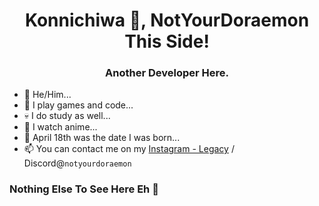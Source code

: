 <h1 align="center">Konnichiwa 👋,
NotYourDoraemon This Side!</h1>
<h3 align="center">Another Developer Here.</h3>

- 👀 He/Him...
- 🖤 I play games and code...
- 💀 I do study as well...
- 🌱 I watch anime...
- 💞️ April 18th was the date I was born...
- 📫 You can contact me on my [Instagram - Legacy](https://instagram.com/notyourdoraemon) / Discord@`notyourdoraemon`

<h3 align="left">Nothing Else To See Here Eh 👀</h3>
